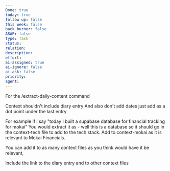 ```yaml
---
Done: true
today: true
follow up: false
this week: false
back burner: false
ASAP: false
type: Task
status:
relation:
description:
effort:
ai-assigned: true
ai-ignore: false
ai-ask: false
priority:
agent:
---
```

For the /extract-daily-content command

Context shouldn't include diary entry And also don't add dates just add as a dot point under the last entry

For example if i say "today I built a supabase database for financial tracking for mokai" You would extract it as - well this is a database so it should go in the context-tech file to add to the tech stack. Add to context-mokai  as it is relevant to Mokai Financials. 

You can add it to as many context files as you think would have it be relevant, 

Include the link to the diary entry and to other context files 